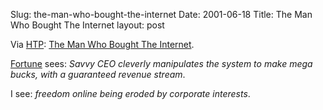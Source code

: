 Slug: the-man-who-bought-the-internet
Date: 2001-06-18
Title: The Man Who Bought The Internet
layout: post

Via <a href="http://wmf.editthispage.com">HTP</a>: <a href="http://www.fortune.com/indexw.jhtml;jsessionid=WZW3C140T1O1WQAMEHSSFFSABQQ4MIV3?channel=artcol.jhtml&amp;doc_id=202984&amp;page=2&amp;_DARGS=%2Fartcol.jhtml.4_A&amp;_DAV=artcol.jhtml">The Man Who Bought The Internet</a>. <p><a href="http://www.fortune.com/index.jhtml">Fortune</a> sees: <i>Savvy CEO cleverly manipulates the system to make mega bucks, with a guaranteed revenue stream</i>. <p>I see: <i>freedom online being eroded by corporate interests</i>.</p></p>
